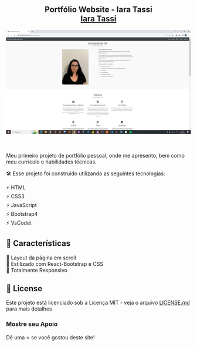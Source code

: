 <h2 align="center">
  Portfólio Website - Iara Tassi<br/>
  <a href="https://iaratassi.github.io/portfolio-Iara/" target="_blank">Iara Tassi</a>
</h2>
<div align="center">
  <img alt="" src="https://github.com/IaraTassi/portfolio-Iara/blob/main/Captura%20de%20Tela%20(121).png" />
</div>

<br/>

<div align="center">


</div>

## 

Meu primeiro projeto de portfólio pessoal, onde me apresento, bem como meu currículo e habilidades técnicas. 

🛠   Esse projeto foi construído utilizando as seguintes tecnologias:

⚡️ HTML\
⚡️ CSS3\
⚡️ JavaScript\
⚡️ Bootstrap4\
⚡️ VsCode\

## 📌 Características

📖 Layout da página em scroll\
🎨 Estilizado com React-Bootstrap e CSS\
📱 Totalmente Responsivo

## 📄 License 

Este projeto está licenciado sob a Licença MIT - veja o arquivo [LICENSE.md]() para mais detalhes

### Mostre seu Apoio

Dê uma ⭐ se você gostou deste site!

